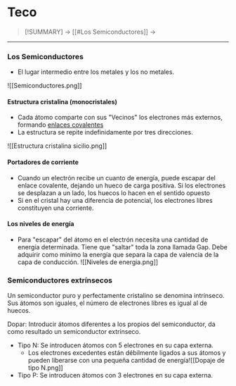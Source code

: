 # Teco
> [!SUMMARY]
> -> [[#Los Semiconductores]]
> -> 

---
### Los Semiconductores
- El lugar intermedio entre los metales y los no metales.

![[Semiconductores.png]]

#### Estructura cristalina (monocristales)
- Cada átomo comparte con sus "Vecinos" los electrones más externos, formando <u>enlaces covalentes</u>
- La estructura se repite indefinidamente por tres direcciones.


![[Estructura cristalina sicilio.png]]
#### Portadores de corriente
- Cuando un electrón recibe un cuanto de energía, puede escapar del enlace covalente, dejando un hueco de carga positiva. Si los electrones se desplazan a un lado, los huecos lo hacen en el sentido opuesto
- Si en el cristal hay una diferencia de potencial, los electrones libres constituyen una corriente.
#### Los niveles de energía

- Para "escapar" del átomo en el electrón necesita una cantidad de energía determinada. Tiene que "saltar" toda la zona llamada Gap. Debe adquirir como mínimo la energía que separa la capa de valencia de la capa de conducción.
![[Niveles de energia.png]]
### Semiconductores extrínsecos

Un semiconductor puro y perfectamente cristalino se denomina intrínseco. Sus átomos son iguales, el número de electrones libres es igual al de huecos.

Dopar: Introducir átomos diferentes a los propios del semiconductor, da como resultado un semiconductor extrínseco.
- Tipo N: Se introducen átomos con 5 electrones en su capa externa.
	- Los electrones excedentes están débilmente ligados a sus átomos y pueden liberarse con una pequeña cantidad de energía![[Dopaje de tipo N.png]]
- Tipo P: Se introducen átomos con 3 electrones en su capa externa.
